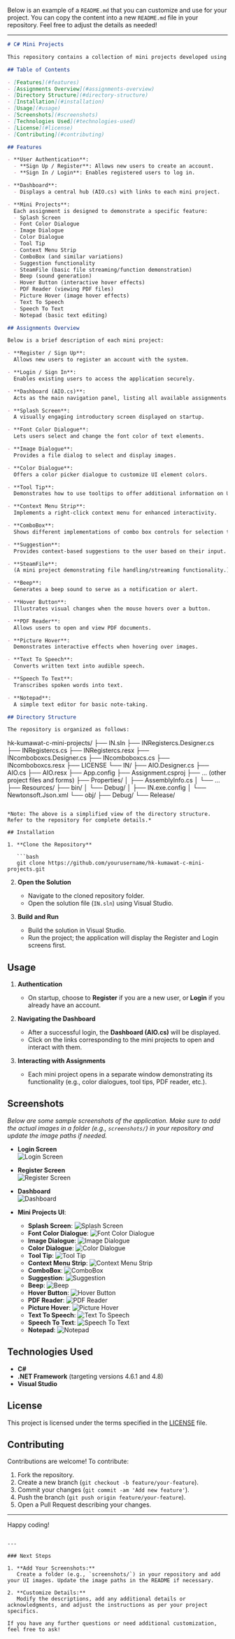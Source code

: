 Below is an example of a `README.md` that you can customize and use for your project. You can copy the content into a new `README.md` file in your repository. Feel free to adjust the details as needed!

---

```markdown
# C# Mini Projects

This repository contains a collection of mini projects developed using **C#** and the **.NET Framework**. The application starts with a **Register** and **Login** screen, and upon successful authentication, displays a **Dashboard** (AIO.cs) that serves as a central hub to access various assignments. Each assignment demonstrates a specific functionality or UI feature in C#.

## Table of Contents

- [Features](#features)
- [Assignments Overview](#assignments-overview)
- [Directory Structure](#directory-structure)
- [Installation](#installation)
- [Usage](#usage)
- [Screenshots](#screenshots)
- [Technologies Used](#technologies-used)
- [License](#license)
- [Contributing](#contributing)

## Features

- **User Authentication**:  
  - **Sign Up / Register**: Allows new users to create an account.  
  - **Sign In / Login**: Enables registered users to log in.

- **Dashboard**:  
  - Displays a central hub (AIO.cs) with links to each mini project.

- **Mini Projects**:  
  Each assignment is designed to demonstrate a specific feature:
  - Splash Screen
  - Font Color Dialogue
  - Image Dialogue
  - Color Dialogue
  - Tool Tip
  - Context Menu Strip
  - ComboBox (and similar variations)
  - Suggestion functionality
  - SteamFile (basic file streaming/function demonstration)
  - Beep (sound generation)
  - Hover Button (interactive hover effects)
  - PDF Reader (viewing PDF files)
  - Picture Hover (image hover effects)
  - Text To Speech
  - Speech To Text
  - Notepad (basic text editing)

## Assignments Overview

Below is a brief description of each mini project:

- **Register / Sign Up**:  
  Allows new users to register an account with the system.

- **Login / Sign In**:  
  Enables existing users to access the application securely.

- **Dashboard (AIO.cs)**:  
  Acts as the main navigation panel, listing all available assignments.

- **Splash Screen**:  
  A visually engaging introductory screen displayed on startup.

- **Font Color Dialogue**:  
  Lets users select and change the font color of text elements.

- **Image Dialogue**:  
  Provides a file dialog to select and display images.

- **Color Dialogue**:  
  Offers a color picker dialogue to customize UI element colors.

- **Tool Tip**:  
  Demonstrates how to use tooltips to offer additional information on UI controls.

- **Context Menu Strip**:  
  Implements a right-click context menu for enhanced interactivity.

- **ComboBox**:  
  Shows different implementations of combo box controls for selection tasks.

- **Suggestion**:  
  Provides context-based suggestions to the user based on their input.

- **SteamFile**:  
  (A mini project demonstrating file handling/streaming functionality.)

- **Beep**:  
  Generates a beep sound to serve as a notification or alert.

- **Hover Button**:  
  Illustrates visual changes when the mouse hovers over a button.

- **PDF Reader**:  
  Allows users to open and view PDF documents.

- **Picture Hover**:  
  Demonstrates interactive effects when hovering over images.

- **Text To Speech**:  
  Converts written text into audible speech.

- **Speech To Text**:  
  Transcribes spoken words into text.

- **Notepad**:  
  A simple text editor for basic note-taking.

## Directory Structure

The repository is organized as follows:

```
hk-kumawat-c-mini-projects/
├── IN.sln
├── INRegistercs.Designer.cs
├── INRegistercs.cs
├── INRegistercs.resx
├── INcomboboxcs.Designer.cs
├── INcomboboxcs.cs
├── INcomboboxcs.resx
├── LICENSE
└── IN/
    ├── AIO.Designer.cs
    ├── AIO.cs
    ├── AIO.resx
    ├── App.config
    ├── Assignment.csproj
    ├── ... (other project files and forms)
    ├── Properties/
    │   ├── AssemblyInfo.cs
    │   └── ... 
    ├── Resources/
    ├── bin/
    │   └── Debug/
    │       ├── IN.exe.config
    │       └── Newtonsoft.Json.xml
    └── obj/
        ├── Debug/
        └── Release/
```

*Note: The above is a simplified view of the directory structure. Refer to the repository for complete details.*

## Installation

1. **Clone the Repository**

   ```bash
   git clone https://github.com/yourusername/hk-kumawat-c-mini-projects.git
   ```

2. **Open the Solution**

   - Navigate to the cloned repository folder.
   - Open the solution file (`IN.sln`) using Visual Studio.

3. **Build and Run**

   - Build the solution in Visual Studio.
   - Run the project; the application will display the Register and Login screens first.

## Usage

1. **Authentication**

   - On startup, choose to **Register** if you are a new user, or **Login** if you already have an account.

2. **Navigating the Dashboard**

   - After a successful login, the **Dashboard (AIO.cs)** will be displayed.
   - Click on the links corresponding to the mini projects to open and interact with them.

3. **Interacting with Assignments**

   - Each mini project opens in a separate window demonstrating its functionality (e.g., color dialogues, tool tips, PDF reader, etc.).

## Screenshots

*Below are some sample screenshots of the application. Make sure to add the actual images in a folder (e.g., `screenshots/`) in your repository and update the image paths if needed.*

- **Login Screen**  
  ![Login Screen](screenshots/login.png)

- **Register Screen**  
  ![Register Screen](screenshots/register.png)

- **Dashboard**  
  ![Dashboard](screenshots/dashboard.png)

- **Mini Projects UI**:
  - **Splash Screen**: ![Splash Screen](screenshots/splash.png)
  - **Font Color Dialogue**: ![Font Color Dialogue](screenshots/font_color.png)
  - **Image Dialogue**: ![Image Dialogue](screenshots/image_dialogue.png)
  - **Color Dialogue**: ![Color Dialogue](screenshots/color_dialogue.png)
  - **Tool Tip**: ![Tool Tip](screenshots/tool_tip.png)
  - **Context Menu Strip**: ![Context Menu Strip](screenshots/context_menu.png)
  - **ComboBox**: ![ComboBox](screenshots/combobox.png)
  - **Suggestion**: ![Suggestion](screenshots/suggestion.png)
  - **Beep**: ![Beep](screenshots/beep.png)
  - **Hover Button**: ![Hover Button](screenshots/hover_button.png)
  - **PDF Reader**: ![PDF Reader](screenshots/pdf_reader.png)
  - **Picture Hover**: ![Picture Hover](screenshots/picture_hover.png)
  - **Text To Speech**: ![Text To Speech](screenshots/text_to_speech.png)
  - **Speech To Text**: ![Speech To Text](screenshots/speech_to_text.png)
  - **Notepad**: ![Notepad](screenshots/notepad.png)

## Technologies Used

- **C#**
- **.NET Framework** (targeting versions 4.6.1 and 4.8)
- **Visual Studio**

## License

This project is licensed under the terms specified in the [LICENSE](LICENSE) file.

## Contributing

Contributions are welcome! To contribute:

1. Fork the repository.
2. Create a new branch (`git checkout -b feature/your-feature`).
3. Commit your changes (`git commit -am 'Add new feature'`).
4. Push the branch (`git push origin feature/your-feature`).
5. Open a Pull Request describing your changes.

---

Happy coding!
```

---

### Next Steps

1. **Add Your Screenshots:**  
   Create a folder (e.g., `screenshots/`) in your repository and add your UI images. Update the image paths in the README if necessary.

2. **Customize Details:**  
   Modify the descriptions, add any additional details or acknowledgments, and adjust the instructions as per your project specifics.

If you have any further questions or need additional customization, feel free to ask!
